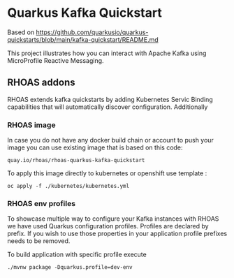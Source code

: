 Quarkus Kafka Quickstart
========================

Based on https://github.com/quarkusio/quarkus-quickstarts/blob/main/kafka-quickstart/README.md

This project illustrates how you can interact with Apache Kafka using MicroProfile Reactive Messaging.

## RHOAS addons

RHOAS extends kafka quickstarts by adding Kubernetes Servic Binding capabilities that will automatically discover configuration.
Additionally


### RHOAS image 

In case you do not have any docker build chain or account to push your image you can use existing image that is based on this code:
``` 
quay.io/rhoas/rhoas-quarkus-kafka-quickstart
```

To apply this image directly to kubernetes or openshift use template :
```
oc apply -f ./kubernetes/kubernetes.yml
```

### RHOAS env profiles

To showcase multiple way to configure your Kafka instances with RHOAS we have used Quarkus configuration profiles.
Profiles are declared by prefix. If you wish to use those properties in your application profile prefixes needs to be removed.

To build application with specific profile execute 
```
./mvnw package -Dquarkus.profile=dev-env
```